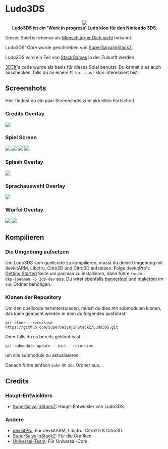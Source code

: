 # Ludo3DS
<p align="center">
	<a href="https://github.com/SuperSaiyajinStackZ/Ludo3DS/releases/latest"><img src="https://github.com/SuperSaiyajinStackZ/Ludo3DS/blob/main/Cover_ReadMe.png"></a><br>
	<b>Ludo3DS ist ein 'Work in progress' Ludo klon für den Nintendo 3DS.</b><br>
</p>

Dieses Spiel ist ebenso als [Mensch ärger Dich nicht](https://de.wikipedia.org/wiki/Mensch_%C3%A4rgere_Dich_nicht) bekannt.

Ludo3DS' Core wurde geschrieben von [SuperSaiyajinStackZ](https://github.com/SuperSaiyajinStackZ).

Ludo3DS wird ein Teil von [StackGames](https://github.com/SuperSaiyajinStackZ/Stack-Game-Template) in der Zukunft werden.

[3DElf](https://github.com/SuperSaiyajinStackZ/3DElf)'s code wurde als basis für dieses Spiel benutzt. Du kannst dies auch auschecken, falls du an einem `Elfer raus!` klon interessiert bist.

## Screenshots

Hier findest du ein paar Screenshots zum aktuellen Fortschritt.

### Credits Overlay
![](https://github.com/SuperSaiyajinStackZ/Ludo3DS/blob/main/screenshots/credits_en.png)

### Spiel Screen
![](https://github.com/SuperSaiyajinStackZ/Ludo3DS/blob/main/screenshots/instructions1_en.png) ![](https://github.com/SuperSaiyajinStackZ/Ludo3DS/blob/main/screenshots/instructions2_en.png) ![](https://github.com/SuperSaiyajinStackZ/Ludo3DS/blob/main/screenshots/game_screen_en.png) ![](https://github.com/SuperSaiyajinStackZ/Ludo3DS/blob/main/screenshots/sub_menu_en.png)

### Splash Overlay
![](https://github.com/SuperSaiyajinStackZ/Ludo3DS/blob/main/screenshots/splash_en.png)

### Sprachauswahl Overlay
![](https://github.com/SuperSaiyajinStackZ/Ludo3DS/blob/main/screenshots/language_overlay_en.png)

### Würfel Overlay
![](https://github.com/SuperSaiyajinStackZ/Ludo3DS/blob/main/screenshots/dice_overlay_en.png) ![](https://github.com/SuperSaiyajinStackZ/Ludo3DS/blob/main/screenshots/dice_overlay2_en.png)

## Kompilieren
### Die Umgebung aufsetzen

Um Ludo3DS vom quellcode zu kompilieren, musst du deine Umgebung mit devkitARM, Libctru, Citro2D und Citro3D aufsetzen. Folge devkitPro's [Getting Started](https://devkitpro.org/wiki/Getting_Started) Seite um pacman zu installieren, dann führe `(sudo dkp-)pacman -S 3ds-dev` aus. Du wirst ebenfalls [bannertool](https://github.com/Steveice10/bannertool/releases/latest) und [makerom](https://github.com/profi200/Project_CTR/releases/latest) im `3ds` Ordner benötigen.

### Klonen der Repository

Um den quellcode herunterzuladen, musst du dies mit submodulen klonen, das kann gemacht werden in dem du folgendes ausführst:
```
git clone --recursive https://github.com/SuperSaiyajinStackZ/Ludo3DS.git
```
Oder falls du es bereits geklont hast:
```
git submodule update --init --recursive
```
um alle submodule zu aktualisieren.


Danach führe einfach `make` im `3ds` Ordner aus.

## Credits
### Haupt-Entwicklers
- [SuperSaiyajinStackZ](https://github.com/SuperSaiyajinStackZ): Haupt-Entwickler von Ludo3DS.

### Andere
- [devkitPro](https://github.com/devkitPro): Für devkitARM, Libctru, Citro2D & Citro3D.
- [SuperSaiyajinStackZ](https://github.com/SuperSaiyajinStackZ): Für die Grafiken.
- [Universal-Team](https://github.com/Universal-Team): Für Universal-Core.